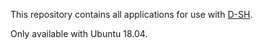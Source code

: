 This repository contains all applications for use with [D-SH](https://github.com/bubulemaster/d-sh).

Only available with Ubuntu 18.04.
